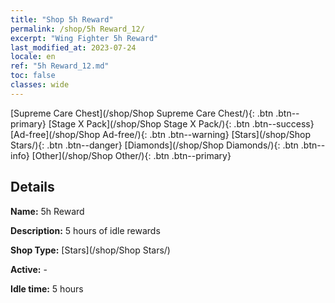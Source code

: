 ```yaml
---
title: "Shop 5h Reward"
permalink: /shop/5h Reward_12/
excerpt: "Wing Fighter 5h Reward"
last_modified_at: 2023-07-24
locale: en
ref: "5h Reward_12.md"
toc: false
classes: wide
---
```



  [Supreme Care Chest](/shop/Shop Supreme Care Chest/){: .btn .btn--primary}   [Stage X Pack](/shop/Shop Stage X Pack/){: .btn .btn--success}   [Ad-free](/shop/Shop Ad-free/){: .btn .btn--warning}   [Stars](/shop/Shop Stars/){: .btn .btn--danger}   [Diamonds](/shop/Shop Diamonds/){: .btn .btn--info}   [Other](/shop/Shop Other/){: .btn .btn--primary} 

## Details

 **Name:** 5h Reward 

 **Description:** 5 hours of idle rewards

 **Shop Type:** [Stars](/shop/Shop Stars/)

 **Active:** - 

 **Idle time:** 5 hours 


